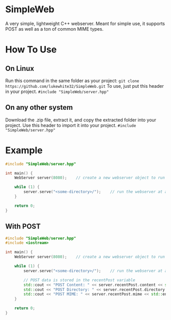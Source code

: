 # SimpleWeb
A very simple, lightweight C++ webserver. Meant for simple use, it supports POST as well as a ton of common MIME types.
# How To Use
## On Linux
Run this command in the same folder as your project:
```git clone https://github.com/lukewhite32/SimpleWeb.git```
To use, just put this header in your project.
```#include "SimpleWeb/server.hpp"```
## On any other system
Download the .zip file, extract it, and copy the extracted folder into your project. Use this header to import it into your project.
```#include "SimpleWeb/server.hpp"```
# Example
```cpp
#include "SimpleWeb/server.hpp"

int main() {
    WebServer server(8080);    // create a new webserver object to run at port 8080

    while (1) {
        server.serve("<some-directory>/");    // run the webserver at a certain directory
    }

    return 0;
}
```
## With POST
```cpp
#include "SimpleWeb/server.hpp"
#include <iostream>

int main() {
    WebServer server(8080);    // create a new webserver object to run at port 8080

    while (1) {
        server.serve("<some-directory>/");    // run the webserver at a certain directory

        // POST data is stored in the recentPost variable
        std::cout << "POST Content: " << server.recentPost.content << std::endl;
        std::cout << "POST Directory: " << server.recentPost.directory << std::endl;
        std::cout << "POST MIME: " << server.recentPost.mime << std::endl;
    }

    return 0;
}
```